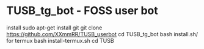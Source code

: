 # TUSB_tg_bot - FOSS user bot
install
sudo apt-get install git
git clone https://github.com/XXmmRR/TUSB_userbot
cd TUSB_tg_bot 
bash install.sh/ for termux bash install-termux.sh
cd TUSB 
